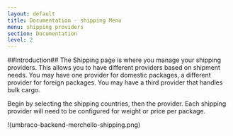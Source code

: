 ```yaml
---
layout: default
title: Documentation - shipping Menu
menu: shipping providers
section: Documentation
level: 2
---
```


##Introduction##
The Shipping page is where you manage your shipping providers. This allows you to have different providers based on shipment needs. You may have one provider for domestic packages, a different provider for foreign packages. You may have a third provider that handles bulk cargo. 

Begin by selecting the shipping countries, then the provider. Each shipping provider will need to be configured for weight or price per package. 

!(umbraco-backend-merchello-shipping.png)


